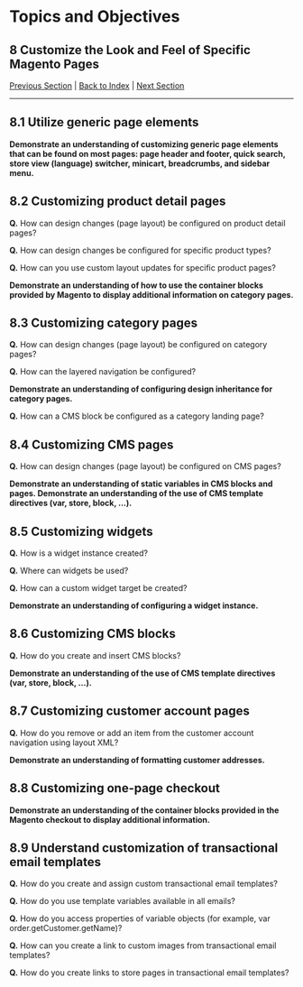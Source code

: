 # Topics and Objectives

## **8 Customize the Look and Feel of Specific Magento Pages**  

[Previous Section](./7.md) | [Back to Index](./) | [Next Section](./9.md)


------


## **8.1**  Utilize generic page elements
 
**Demonstrate an understanding of customizing generic page elements that can be found on most pages: page header and footer, quick search, store view (language) switcher, minicart, breadcrumbs, and sidebar menu.** 

## **8.2** Customizing product detail pages

**Q.** How can design changes (page layout) be configured on product detail pages?

**Q.** How can design changes be configured for specific product types? 

**Q.** How can you use custom layout updates for specific product pages?

**Demonstrate an understanding of how to use the container blocks provided by Magento to display additional information on category pages.**
 
## **8.3**  Customizing category pages

**Q.** How can design changes (page layout) be configured on category pages?

**Q.** How can the layered navigation be configured? 

**Demonstrate an understanding of configuring design inheritance for category pages.**
 
**Q.** How can a CMS block be configured as a category landing page? 

## **8.4** Customizing CMS pages

**Q.** How can design changes (page layout) be configured on CMS pages?

**Demonstrate an understanding of static variables in CMS blocks and pages. Demonstrate an understanding of the use of CMS template directives (var, store, block, ...).** 

## **8.5**  Customizing widgets

**Q.** How is a widget instance created?

**Q.** Where can widgets be used?

**Q.** How can a custom widget target be created? 

**Demonstrate an understanding of configuring a widget instance.**

## **8.6**  Customizing CMS blocks

**Q.** How do you create and insert CMS blocks?

**Demonstrate an understanding of the use of CMS template directives (var, store, block, ...).**

## **8.7**  Customizing customer account pages

**Q.** How do you remove or add an item from the customer account navigation using layout XML?

**Demonstrate an understanding of formatting customer addresses.** 

## **8.8**  Customizing one-page checkout

**Demonstrate an understanding of the container blocks provided in the Magento checkout to display additional information.** 

## **8.9**  Understand customization of transactional email templates 

**Q.** How do you create and assign custom transactional email templates?

**Q.** How do you use template variables available in all emails?

**Q.** How do you access properties of variable objects (for example, var order.getCustomer.getName)?

**Q.** How can you create a link to custom images from transactional email templates?

**Q.** How do you create links to store pages in transactional email templates?
